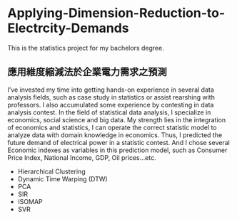 # Applying-Dimension-Reduction-to-Electrcity-Demands

This is the statistics project for my bachelors degree. 

## 應用維度縮減法於企業電力需求之預測

I’ve invested my time into getting hands-on experience in several data analysis fields, such as case study in statistics or assist rearshing with professors. I also accumulated some experience by contesting in data analysis contest. In the field of statistical data analysis, I specialize in economics, social science and big data. My strength lies in the integration of economics and statistics, I can operate the correct statistic model to analyze data with domain knowledge in economics. Thus, I predicted the future demand of electrical power in a statistic contest. And I chose several Economic indexes as variables in this prediction model, such as Consumer Price Index, National Income, GDP, Oil prices…etc.

- Hierarchical Clustering
- Dynamic Time Warping (DTW)
- PCA
- SIR
- ISOMAP
- SVR
